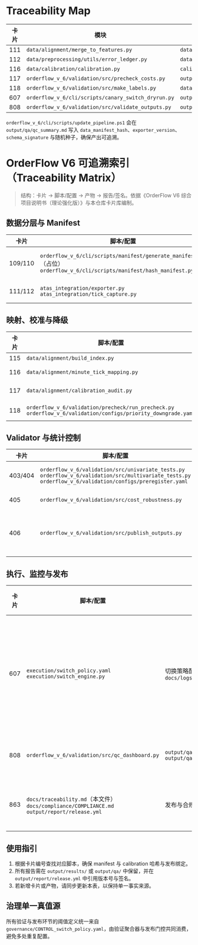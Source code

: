# Traceability Map

| 卡片 | 模块 | 产物 | 报告 |
| --- | --- | --- | --- |
| 111 | `data/alignment/merge_to_features.py` | `data/processed/features.parquet` | `output/results/merge_and_calibration_report.md` |
| 112 | `data/preprocessing/utils/error_ledger.py` | `data/raw/atas/error_ledger.csv` | `output/qa/bar_continuity_report.md` |
| 116 | `data/calibration/calibration.py` | `calibration_profile.json` | `output/results/merge_and_calibration_report.md` |
| 117 | `orderflow_v_6/validation/src/precheck_costs.py` | `output/qa/cost_sensitivity.md` | `output/results/precheck_costs_report.json` |
| 118 | `orderflow_v_6/validation/src/make_labels.py` | `data/processed/labels.parquet` | `docs/logs/priority_downgrade.log` |
| 607 | `orderflow_v_6/cli/scripts/canary_switch_dryrun.py` | `output/qa/canary_switch_dryrun.md` | `execution/switch_policy.yaml` |
| 808 | `orderflow_v_6/validation/src/validate_outputs.py` | `output/results/*.meta.json` | `output/results/validate_outputs.log` |

`orderflow_v_6/cli/scripts/update_pipeline.ps1` 会在 `output/qa/qc_summary.md` 写入 `data_manifest_hash`、`exporter_version`、`schema_signature` 与随机种子，确保产出可追溯。
# OrderFlow V6 可追溯索引（Traceability Matrix）

> 结构：卡片 → 脚本/配置 → 产物 → 报告/签名。依据《OrderFlow V6 综合项目说明书（理论强化版）》与本仓库卡片库编制。

## 数据分层与 Manifest
| 卡片 | 脚本/配置 | 产物 | 报告/签名 |
| --- | --- | --- | --- |
| 109/110 | `orderflow_v_6/cli/scripts/manifest/generate_manifest.py`（占位）<br>`orderflow_v_6/cli/scripts/manifest/hash_manifest.py` | `manifest/*.json`（含 `source_ranges`, `schema_signature`, `exporter_meta`, `lineage`）<br>`output/results/manifest_hash.txt` | `output/qa/qc_summary.md`（`data_manifest_hash` 字段） |
| 111/112 | `atas_integration/exporter.py`<br>`atas_integration/tick_capture.py` | `data/raw/atas/bar/*`<br>`data/raw/atas/tick/*`<br>`data/raw/atas/error_ledger.csv` | `bar_continuity_report.md`<br>`tick_quality_report.md`（CV、p99 阈值） |

## 映射、校准与降级
| 卡片 | 脚本/配置 | 产物 | 报告/签名 |
| --- | --- | --- | --- |
| 115 | `data/alignment/build_index.py` | `data/alignment/index.parquet` | `output/qa/qc_summary.md`（索引一致率） |
| 116 | `data/alignment/minute_tick_mapping.py` | `mapping_tick2bar.pkl`<br>`calibration_profile.json` | `output/results/merge_and_calibration_report.md`（PSI/KS/ECE、错配率、边界截图） |
| 117 | `data/alignment/calibration_audit.py` | `calibration_profile.json`（降级段、`calibration_hash`） | `output/qa/qc_summary.md`（不可合并段） |
| 118 | `orderflow_v_6/validation/precheck/run_precheck.py`<br>`orderflow_v_6/validation/configs/priority_downgrade.yaml` | `orderflow_v_6/validation/precheck/costs_gate.md` | 预检日志（含 `embargo_bars`、`purge_kfold`、降级记录） |

## Validator 与统计控制
| 卡片 | 脚本/配置 | 产物 | 报告/签名 |
| --- | --- | --- | --- |
| 403/404 | `orderflow_v_6/validation/src/univariate_tests.py`<br>`orderflow_v_6/validation/src/multivariate_tests.py`<br>`orderflow_v_6/validation/configs/preregister.yaml` | 显著性/效应量表 | `report.md`（FDR-BH/Max-T 校正、预注册引用） |
| 405 | `orderflow_v_6/validation/src/cost_robustness.py` | 成本敏感性表 | `report.md`（三档成本对比） |
| 406 | `orderflow_v_6/validation/src/publish_outputs.py` | `OF_V6_stats.xlsx`<br>`combo_matrix.parquet`<br>`white_black_list.json`<br>`report.md` | 四键签名（`schema_version`、`build_id`、`data_manifest_hash`、`calibration_hash`） |

## 执行、监控与发布
| 卡片 | 脚本/配置 | 产物 | 报告/签名 |
| --- | --- | --- | --- |
| 607 | `execution/switch_policy.yaml`<br>`execution/switch_engine.py` | 切换策略配置<br>`docs/logs/switch_audit/*.log` | 金丝雀演练报告（收益/滑点/换手/状态持久度） |
| 808 | `orderflow_v_6/validation/src/qc_dashboard.py` | `output/qa/qc/date=*/**`<br>`output/qa/qc_summary.md` | 告警工单/补跑记录 |
| 863 | `docs/traceability.md`（本文件）<br>`docs/compliance/COMPLIANCE.md`<br>`output/report/release.yml` | 发布与合规包 | 审计记录、CI Gate 日志 |

## 使用指引
1. 根据卡片编号查找对应脚本，确保 manifest 与 calibration 哈希与发布绑定。
2. 所有报告需在 `output/results/` 或 `output/qa/` 中保留，并在 `output/report/release.yml` 中引用版本号与签名。
3. 若新增卡片或产物，请同步更新本表，以保持单一事实来源。

## 治理单一真值源
所有验证与发布环节的阈值定义统一来自 `governance/CONTROL_switch_policy.yaml`，由验证聚合器与发布门控共同消费，避免多处重复配置。

